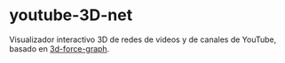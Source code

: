 # youtube-3D-net
Visualizador interactivo 3D de redes de videos y de canales de YouTube, basado en [3d-force-graph](https://github.com/vasturiano/3d-force-graph).
